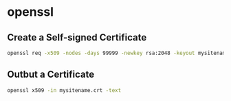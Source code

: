 # openssl

## Create a Self-signed Certificate
```bash
openssl req -x509 -nodes -days 99999 -newkey rsa:2048 -keyout mysitename.key -out mysitename.crt
```
## Outbut a Certificate
```bash
openssl x509 -in mysitename.crt -text
```
